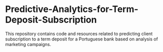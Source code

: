 # Predictive-Analytics-for-Term-Deposit-Subscription
This repository contains code and resources related to predicting client subscription to a term deposit for a Portuguese bank based on analysis of marketing campaigns.
